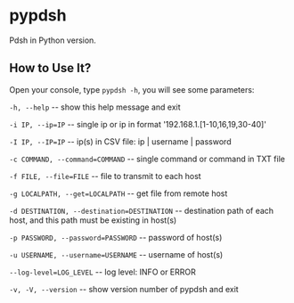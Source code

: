# pypdsh
Pdsh in Python version.
## How to Use It?
Open your console, type `pypdsh -h`, you will see some parameters:

`-h, --help` -- 
show this help message and exit

`-i IP, --ip=IP` -- 
single ip or ip in format '192.168.1.[1-10,16,19,30-40]'

`-I IP, --IP=IP` -- 
ip(s) in CSV file: ip | username | password

`-c COMMAND, --command=COMMAND` -- 
single command or command in TXT file

`-f FILE, --file=FILE` -- 
file to transmit to each host

`-g LOCALPATH, --get=LOCALPATH` -- 
get file from remote host

`-d DESTINATION, --destination=DESTINATION` -- 
destination path of each host, and this path must be existing in host(s)

`-p PASSWORD, --password=PASSWORD` -- 
password of host(s)

`-u USERNAME, --username=USERNAME` -- 
username of host(s)

`--log-level=LOG_LEVEL` -- 
log level: INFO or ERROR

`-v, -V, --version` -- 
show version number of pypdsh and exit
